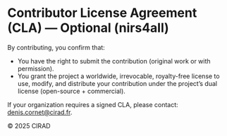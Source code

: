 # Contributor License Agreement (CLA) — Optional (nirs4all)

By contributing, you confirm that:
- You have the right to submit the contribution (original work or with permission).
- You grant the project a worldwide, irrevocable, royalty-free license to use,
  modify, and distribute your contribution under the project’s dual license
  (open-source + commercial).

If your organization requires a signed CLA, please contact: <denis.cornet@cirad.fr>.

© 2025 CIRAD
